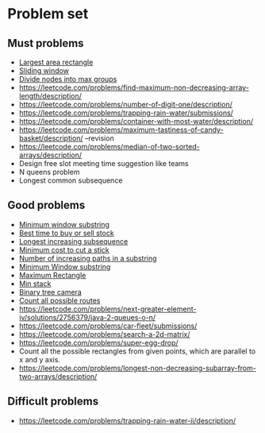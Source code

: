 # Problem set

## Must problems

-   [Largest area rectangle](https://leetcode.com/problems/largest-rectangle-in-histogram/description/)
-   [Sliding window](https://leetcode.com/problems/sliding-window-maximum/submissions/251083927/)
-   [Divide nodes into max groups](https://leetcode.com/problems/divide-nodes-into-the-maximum-number-of-groups/)
-   https://leetcode.com/problems/find-maximum-non-decreasing-array-length/description/
-   https://leetcode.com/problems/number-of-digit-one/description/
-   https://leetcode.com/problems/trapping-rain-water/submissions/
-   https://leetcode.com/problems/container-with-most-water/description/
-   https://leetcode.com/problems/maximum-tastiness-of-candy-basket/description/ –revision
-   https://leetcode.com/problems/median-of-two-sorted-arrays/description/
-   Design free slot meeting time suggestion like teams
-   N queens problem
-   Longest common subsequence

## Good problems

-   [Minimum window substring](https://leetcode.com/problems/minimum-window-substring/description/)
-   [Best time to buy or sell stock](https://leetcode.com/problems/best-time-to-buy-and-sell-stock-ii/)
-   [Longest increasing subsequence](https://leetcode.com/problems/longest-increasing-subsequence/)
-   [Minimum cost to cut a stick](https://leetcode.com/problems/minimum-cost-to-cut-a-stick/)
-   [Number of increasing paths in a substring](https://leetcode.com/problems/number-of-increasing-paths-in-a-grid/)
-   [Minimum Window substring](https://leetcode.com/problems/minimum-window-substring/description/)
-   [Maximum Rectangle](https://leetcode.com/problems/maximal-rectangle/description/)
-   [Min stack](https://leetcode.com/problems/min-stack/description/)
-   [Binary tree camera](https://leetcode.com/problems/binary-tree-cameras/description/)
-   [Count all possible routes](https://leetcode.com/problems/count-all-possible-routes/)
-   https://leetcode.com/problems/next-greater-element-iv/solutions/2756379/java-2-queues-o-n/
-   https://leetcode.com/problems/car-fleet/submissions/
-   https://leetcode.com/problems/search-a-2d-matrix/
-   https://leetcode.com/problems/super-egg-drop/
-   Count all the possible rectangles from given points, which are parallel to x and y axis.
-   https://leetcode.com/problems/longest-non-decreasing-subarray-from-two-arrays/description/

## Difficult problems

-   https://leetcode.com/problems/trapping-rain-water-ii/description/
